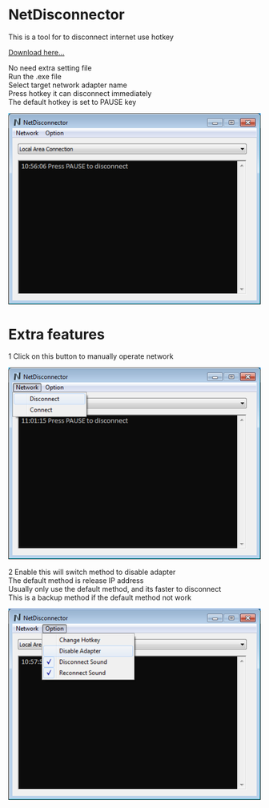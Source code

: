 # NetDisconnector

This is a tool for to disconnect internet use hotkey  

[Download here...](https://github.com/Barracuda10/NetDisconnector/releases/download/1.0/NetDisconnector.exe)

No need extra setting file  
Run the .exe file  
Select target network adapter name  
Press hotkey it can disconnect immediately  
The default hotkey is set to PAUSE key  


![img](https://raw.githubusercontent.com/Barracuda10/others/master/NetDisconnector/netdisconnector_main.png?token=AHWAOFFFNR4TIK4XGH3ESJK6EESXA)



# Extra features

1 Click on this button to manually operate network  

![img](https://raw.githubusercontent.com/Barracuda10/others/master/NetDisconnector/netdisconnector_manul.png)


  
  
2 Enable this will switch method to disable adapter    
The default method is release IP address  
Usually only use the default method, and its faster to disconnect  
This is a backup method if the default method not work  

![img](https://raw.githubusercontent.com/Barracuda10/others/master/NetDisconnector/netdisconnector_method.png)
